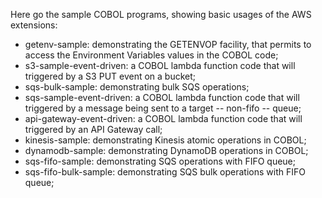 Here go the sample COBOL programs, showing basic usages of the AWS extensions:
* getenv-sample: demonstrating the GETENVOP facility, that permits to access the Environment Variables values in the COBOL code;
* s3-sample-event-driven: a COBOL lambda function code that will triggered by a S3 PUT event on a bucket;
* sqs-bulk-sample: demonstrating bulk SQS operations;
* sqs-sample-event-driven: a COBOL lambda function code that will triggered by a message being sent to a target -- non-fifo -- queue;
* api-gateway-event-driven: a COBOL lambda function code that will triggered by an API Gateway call;
* kinesis-sample: demonstrating Kinesis atomic operations in COBOL;
* dynamodb-sample: demonstrating DynamoDB operations in COBOL;
* sqs-fifo-sample: demonstrating SQS operations with FIFO queue;
* sqs-fifo-bulk-sample: demonstrating SQS bulk operations with FIFO queue;
